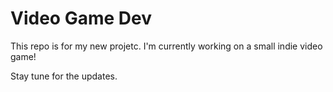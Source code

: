 # Video Game Dev

This repo is for my new projetc. I'm currently working on a small indie video game!

Stay tune for the updates.
